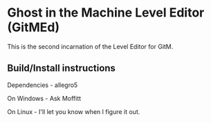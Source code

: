 Ghost in the Machine Level Editor (GitMEd)
==========================================

This is the second incarnation of the Level Editor for GitM. 

Build/Install instructions
--------------------------

Dependencies - 
allegro5

On Windows - 
Ask Moffitt

On Linux - 
I'll let you know when I figure it out. 
